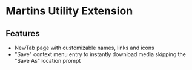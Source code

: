 # Martins Utility Extension

## Features

-   NewTab page with customizable names, links and icons
-   "Save" context menu entry to instantly download media skipping the "Save As" location prompt
